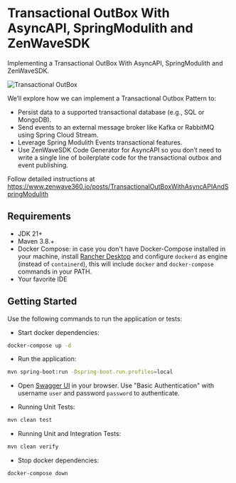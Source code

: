 # Transactional OutBox With AsyncAPI, SpringModulith and ZenWaveSDK

Implementing a Transactional OutBox With AsyncAPI, SpringModulith and ZenWaveSDK.

<picture>
    <source
        srcset="https://www.zenwave360.io/posts/TransactionalOutBoxWithAsyncAPIAndSpringModulith/TransactionalOutBoxWithAsyncAPIAndSpringModulith-light.png"
        media="(prefers-color-scheme: light)">
    <source
        srcset="https://www.zenwave360.io/posts/TransactionalOutBoxWithAsyncAPIAndSpringModulith/TransactionalOutBoxWithAsyncAPIAndSpringModulith-dark.png"
        media="(prefers-color-scheme: dark)">
    <img
        src="https://www.zenwave360.io/posts/TransactionalOutBoxWithAsyncAPIAndSpringModulith/TransactionalOutBoxWithAsyncAPIAndSpringModulith-light.png"
        alt="Transactional OutBox"
        style="max-width: 100%;">
</picture>

We’ll explore how we can implement a Transactional Outbox Pattern to:

- Persist data to a supported transactional database (e.g., SQL or MongoDB).
- Send events to an external message broker like Kafka or RabbitMQ using Spring Cloud Stream.
- Leverage Spring Modulith Events transactional features.
- Use ZenWaveSDK Code Generator for AsyncAPI so you don’t need to write a single line of boilerplate code for the transactional outbox and event publishing.

Follow detailed instructions at https://www.zenwave360.io/posts/TransactionalOutBoxWithAsyncAPIAndSpringModulith

## Requirements

* JDK 21+
* Maven 3.8.+
* Docker Compose: in case you don't have Docker-Compose installed in your machine, install [Rancher Desktop](https://rancherdesktop.io/) and configure `dockerd` as engine (instead of `containerd`), this will include `docker` and `docker-compose` commands in your PATH.
* Your favorite IDE

## Getting Started

Use the following commands to run the application or tests:

* Start docker dependencies:

```bash
docker-compose up -d
```

* Run the application:

```bash
mvn spring-boot:run -Dspring-boot.run.profiles=local
```

* Open [Swagger UI](http://localhost:8080/swagger-ui/index.html) in your browser.
Use "Basic Authentication" with username `user` and password `password` to authenticate.

* Running Unit Tests:

```bash
mvn clean test
```

* Running Unit and Integration Tests:

```bash
mvn clean verify
```

* Stop docker dependencies:

```bash
docker-compose down
```


